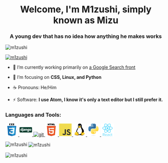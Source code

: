 <h1 align="center">Welcome, I'm M1zushi, simply known as Mizu</h1>
<h3 align="center">A young dev that has no idea how anything he makes works</h3>

<p align="left"> <img src="https://komarev.com/ghpvc/?username=m1zushi&label=Profile%20views&color=0e75b6&style=flat" alt="m1zushi" /> </p>

<p align="left"> <a href="https://github.com/ryo-ma/github-profile-trophy"><img src="https://github-profile-trophy.vercel.app/?username=m1zushi&theme=onedark" alt="m1zushi" /></a> </p>

- 🔭 I’m currently working primarily on [a Google Search front](https://github.com/M1zushi/searchfront1)

- 🌱 I’m focusing on **CSS, Linux, and Python**

- ☕️ Pronouns: He/Him

- ⚡ Software: **I use Atom, I know it's only a text editor but I still prefer it.**


<h3 align="left">Languages and Tools:</h3>
<p align="left"> <a href="https://www.w3schools.com/css/" target="_blank"> <img src="https://raw.githubusercontent.com/devicons/devicon/master/icons/css3/css3-original-wordmark.svg" alt="css3" width="40" height="40"/> </a> <a href="https://www.djangoproject.com/" target="_blank"> <img src="https://raw.githubusercontent.com/devicons/devicon/master/icons/django/django-original.svg" alt="django" width="40" height="40"/> </a> <a href="https://git-scm.com/" target="_blank"> <img src="https://www.vectorlogo.zone/logos/git-scm/git-scm-icon.svg" alt="git" width="40" height="40"/> </a> <a href="https://www.w3.org/html/" target="_blank"> <img src="https://raw.githubusercontent.com/devicons/devicon/master/icons/html5/html5-original-wordmark.svg" alt="html5" width="40" height="40"/> </a> <a href="https://developer.mozilla.org/en-US/docs/Web/JavaScript" target="_blank"> <img src="https://raw.githubusercontent.com/devicons/devicon/master/icons/javascript/javascript-original.svg" alt="javascript" width="40" height="40"/> </a> <a href="https://www.linux.org/" target="_blank"> <img src="https://raw.githubusercontent.com/devicons/devicon/master/icons/linux/linux-original.svg" alt="linux" width="40" height="40"/> </a> <a href="https://www.python.org" target="_blank"> <img src="https://raw.githubusercontent.com/devicons/devicon/master/icons/python/python-original.svg" alt="python" width="40" height="40"/> </a> <a href="https://reactjs.org/" target="_blank"> <img src="https://raw.githubusercontent.com/devicons/devicon/master/icons/react/react-original-wordmark.svg" alt="react" width="40" height="40"/> </a> </p>

<p><img align="left" src="https://github-readme-stats.vercel.app/api/top-langs?username=m1zushi&show_icons=true&locale=en&layout=compact" alt="m1zushi" /></p>

<p>&nbsp;<img align="center" src="https://github-readme-stats.vercel.app/api?username=m1zushi&show_icons=true&locale=en" alt="m1zushi" /></p>

<p><img align="center" src="https://github-readme-streak-stats.herokuapp.com/?user=m1zushi&" alt="m1zushi" /></p>
